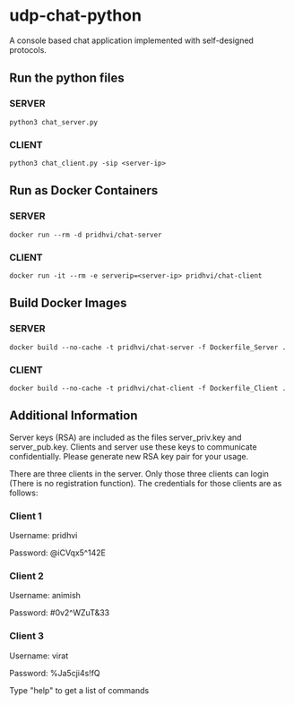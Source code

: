 # udp-chat-python
A console based chat application implemented with self-designed protocols.

## Run the python files
### SERVER

`python3 chat_server.py`

### CLIENT

`python3 chat_client.py -sip <server-ip>`

## Run as Docker Containers
### SERVER

`docker run --rm -d pridhvi/chat-server`

### CLIENT
`docker run -it --rm -e serverip=<server-ip> pridhvi/chat-client`

## Build Docker Images
### SERVER

`docker build --no-cache -t pridhvi/chat-server -f Dockerfile_Server .`

### CLIENT
`docker build --no-cache -t pridhvi/chat-client -f Dockerfile_Client .`

## Additional Information

Server keys (RSA) are included as the files server_priv.key and server_pub.key. Clients and server use these keys to communicate confidentially. Please generate new RSA key pair for your usage.

There are three clients in the server. Only those three clients can login (There is no registration function). The credentials for those clients are as follows:

### Client 1
Username: pridhvi

Password: @iCVqx5^142E
### Client 2
Username: animish

Password: #0v2^WZuT&33
### Client 3
Username: virat

Password: %Ja5cji4s!fQ

Type "help" to get a list of commands
